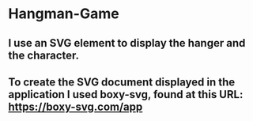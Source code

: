 # Hangman-Game
## I use an SVG element to display the hanger and the character.
## To create the SVG document displayed in the application I used boxy-svg, found at this URL: https://boxy-svg.com/app
